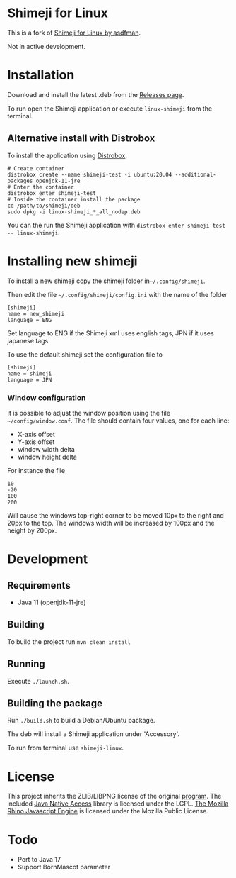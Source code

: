 
# Shimeji for Linux

This is a fork of [Shimeji for Linux by asdfman](https://github.com/asdfman/linux-shimeji).

Not in active development.

# Installation

Download and install the latest .deb from the [Releases page](https://github.com/fdibaldassarre/linux-shimeji/releases).

To run open the Shimeji application or execute `linux-shimeji` from the terminal.

## Alternative install with Distrobox

To install the application using [Distrobox](https://distrobox.it/).
```commandline
# Create container
distrobox create --name shimeji-test -i ubuntu:20.04 --additional-packages openjdk-11-jre
# Enter the container
distrobox enter shimeji-test
# Inside the container install the package
cd /path/to/shimeji/deb
sudo dpkg -i linux-shimeji_*_all_nodep.deb
```

You can the run the Shimeji application with `distrobox enter shimeji-test -- linux-shimeji`.

# Installing new shimeji
To install a new shimeji copy the shimeji folder in`~/.config/shimeji`.

Then edit the file `~/.config/shimeji/config.ini` with the name of the folder
```
[shimeji]
name = new_shimeji
language = ENG
```

Set language to ENG if the Shimeji xml uses english tags, JPN if it uses japanese tags.

To use the default shimeji set the configuration file to
```
[shimeji]
name = shimeji
language = JPN
```

### Window configuration

It is possible to adjust the window position using the file `~/config/window.conf`.
The file should contain four values, one for each line:
- X-axis offset
- Y-axis offset
- window width delta
- window height delta

For instance the file

```
10
-20
100
200
```

Will cause the windows top-right corner to be moved 10px to the right and 20px to the top.
The windows width will be increased by 100px and the height by 200px.

# Development

## Requirements

- Java 11 (openjdk-11-jre)


## Building
To build the project run `mvn clean install`

## Running
Execute `./launch.sh`.



## Building the package
Run `./build.sh` to build a Debian/Ubuntu package.

The deb will install a Shimeji application under 'Accessory'.

To run from terminal use `shimeji-linux`.


# License
This project inherits the ZLIB/LIBPNG license of the original [program](http://www.group-finity.com/Shimeji). 
The included [Java Native Access](http://github.com/twall/jna) library is licensed under the LGPL. [The Mozilla Rhino Javascript Engine](http://www.mozilla.org/rhino)
is licensed under the Mozilla Public License.


# Todo
- Port to Java 17
- Support BornMascot parameter


